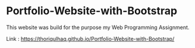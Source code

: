 # Portfolio-Website-with-Bootstrap

 This website was build for the purpose my Web Programming Assignment.
 
 Link : https://thoriqulhaq.github.io/Portfolio-Website-with-Bootstrap/

